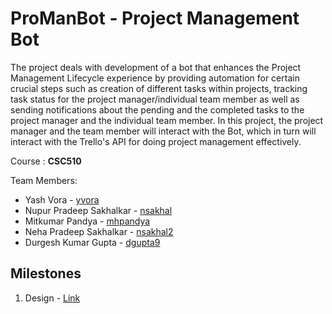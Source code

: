 # ProManBot - Project Management Bot

The project deals with development of a bot that enhances the Project Management Lifecycle experience by providing automation for certain crucial steps such as creation of different tasks within projects, tracking task status for the project manager/individual team member as well as sending notifications about the pending and the completed tasks to the project manager and the individual team member. In this project, the project manager and the team member will interact with the Bot, which in turn will interact with the Trello's API for doing project management effectively. 

Course : **CSC510**

Team Members:
* Yash Vora - [yvora](https://github.ncsu.edu/yvora/)
* Nupur Pradeep Sakhalkar - [nsakhal](https://github.ncsu.edu/nsakhal/)
* Mitkumar Pandya - [mhpandya](https://github.ncsu.edu/mhpandya/)
* Neha Pradeep Sakhalkar - [nsakhal2](https://github.ncsu.edu/nsakhal2/)
* Durgesh Kumar Gupta - [dgupta9](https://github.ncsu.edu/dgupta9/)

## Milestones
1.  Design - [Link](./DESIGN.md)
